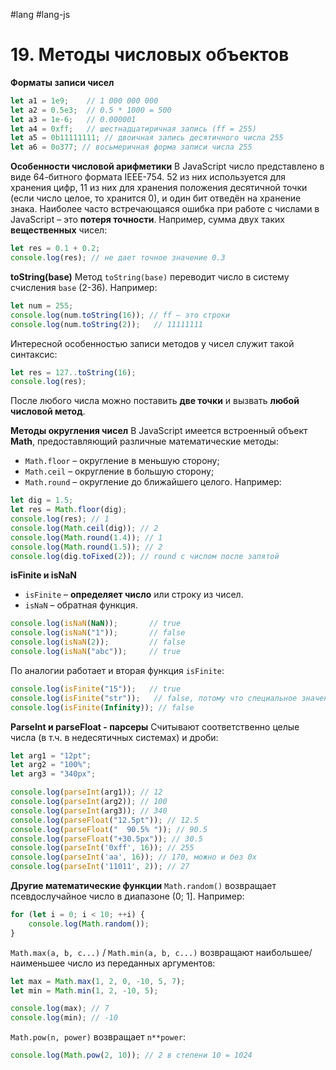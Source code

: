 #lang #lang-js

# 19. Методы числовых объектов

**Форматы записи чисел**

```javascript
let a1 = 1e9;    // 1 000 000 000
let a2 = 0.5e3;  // 0.5 * 1000 = 500
let a3 = 1e-6;   // 0.000001
let a4 = 0xff;   // шестнадцатиричная запись (ff = 255)
let a5 = 0b11111111; // двоичная запись десятичного числа 255
let a6 = 0o377; // восьмеричная форма записи числа 255
```

**Особенности числовой арифметики**
В JavaScript число представлено в виде 64-битного формата IEEE-754. 52 из них используется для хранения цифр, 11 из них для хранения положения десятичной точки (если число целое, то хранится 0), и один бит отведён на хранение знака.
Наиболее часто встречающаяся ошибка при работе с числами в JavaScript – это **потеря точности**. Например, сумма двух таких **вещественных** чисел:

```javascript
let res = 0.1 + 0.2;
console.log(res); // не дает точное значение 0.3
```

**toString(base)**
Метод `toString(base)` переводит число в систему счисления `base` (2-36). Например:

```javascript
let num = 255;
console.log(num.toString(16)); // ff – это строки
console.log(num.toString(2));   // 11111111
```

Интересной особенностью записи методов у чисел служит такой синтаксис:

```javascript
let res = 127..toString(16);
console.log(res);
```

После любого числа можно поставить **две точки** и вызвать **любой числовой метод**.

**Методы округления чисел**
В JavaScript имеется встроенный объект **Math**, предоставляющий различные математические методы:
- `Math.floor` – округление в меньшую сторону;
- `Math.ceil` – округление в большую сторону;
- `Math.round` – округление до ближайшего целого.
Например:

```javascript
let dig = 1.5;
let res = Math.floor(dig);
console.log(res); // 1
console.log(Math.ceil(dig)); // 2
console.log(Math.round(1.4)); // 1
console.log(Math.round(1.5)); // 2
console.log(dig.toFixed(2)); // round с числом после запятой
```

**isFinite и isNaN**
- `isFinite` – **определяет число** или строку из чисел.
- `isNaN` – обратная функция.

```javascript
console.log(isNaN(NaN));       // true
console.log(isNaN("1"));       // false
console.log(isNaN(2));         // false
console.log(isNaN("abc"));     // true
```

По аналогии работает и вторая функция `isFinite`:

```javascript
console.log(isFinite("15"));   // true
console.log(isFinite("str"));   // false, потому что специальное значение: NaN
console.log(isFinite(Infinity)); // false
```

**ParseInt и parseFloat - парсеры**
Считывают соответственно целые числа (в т.ч. в недесятичных системах) и дроби:

```javascript
let arg1 = "12pt";
let arg2 = "100%";
let arg3 = "340px";

console.log(parseInt(arg1)); // 12
console.log(parseInt(arg2)); // 100
console.log(parseInt(arg3)); // 340
console.log(parseFloat("12.5pt")); // 12.5
console.log(parseFloat("  90.5% ")); // 90.5
console.log(parseFloat("+30.5px")); // 30.5
console.log(parseInt('0xff', 16)); // 255
console.log(parseInt('aa', 16)); // 170, можно и без 0x
console.log(parseInt('11011', 2)); // 27
```

**Другие математические функции**
`Math.random()` возвращает псевдослучайное число в диапазоне (0; 1]. Например:

```javascript
for (let i = 0; i < 10; ++i) {
    console.log(Math.random());
}
```

`Math.max(a, b, c...)` / `Math.min(a, b, c...)` возвращают наибольшее/наименьшее число из переданных аргументов:

```javascript
let max = Math.max(1, 2, 0, -10, 5, 7);
let min = Math.min(1, 2, -10, 5);

console.log(max); // 7
console.log(min); // -10
```

`Math.pow(n, power)` возвращает `n**power`:

```javascript
console.log(Math.pow(2, 10)); // 2 в степени 10 = 1024
```
